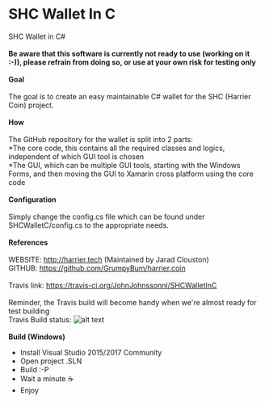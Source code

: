 # SHC Wallet In C
SHC Wallet in C#
<BR><BR>
<B>Be aware that this software is currently not ready to use (working on it :-)), please refrain from doing so, or use at your own risk for testing only</B>
<BR><BR>
<B>Goal</b><BR><BR>
The goal is to create an easy maintainable C# wallet for the SHC (Harrier Coin) project.<BR><BR>
<B>How</b><BR><BR>
The GitHub repository for the wallet is split into 2 parts: <BR>
*The core code, this contains all the required classes and logics, independent of which GUI tool is chosen<BR>
*The GUI, which can be multiple GUI tools, starting with the Windows Forms, and then moving the GUI to Xamarin cross platform using the core code
<BR><BR>
  <B>Configuration</b><BR><BR>
Simply change the config.cs file which can be found under SHCWalletC/config.cs to the appropriate needs.
<BR><BR>
<B>References</B><BR><BR>
WEBSITE:    http://harrier.tech (Maintained by Jarad Clouston)<BR>
GITHUB:     https://github.com/GrumpyBum/harrier.coin<BR><BR>
Travis link: https://travis-ci.org/JohnJohnssonnl/SHCWalletInC<BR>
<BR>Reminder, the Travis build will become handy when we're almost ready for test building<BR>
Travis Build status:   ![alt text](https://travis-ci.org/JohnJohnssonnl/SHCWalletInC.svg?branch=master)<BR><BR>
  <b>Build (Windows)</b><BR>
- Install Visual Studio 2015/2017 Community<BR>
- Open project .SLN<BR>
- Build :-P<BR>
- Wait a minute <g-emoji class="g-emoji" alias="coffee" fallback-src="https://assets-cdn.github.com/images/icons/emoji/unicode/2615.png">☕️</g-emoji><BR>
- Enjoy
